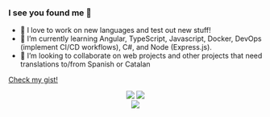 ### I see you found me 👀

-   🔭 I love to work on new languages and test out new stuff!
-   🌱 I’m currently learning Angular, TypeScript, Javascript, Docker, DevOps (implement CI/CD workflows), C#,  and Node (Express.js).
-   👯 I’m looking to collaborate on web projects and other projects that need translations to/from Spanish or Catalan

[Check my gist!](https://gist.github.com/Gummiees)

<div align="center">
  <img src="https://github-readme-stats.vercel.app/api?username=Gummiees&count_private=true&show_icons=true&theme=dracula" />
  <img src="https://github-readme-stats.vercel.app/api/top-langs/?username=Gummiees&theme=dracula&layout=compact" />
</div>
<div align="center">
  <img src="https://github-readme-stats.vercel.app/api/wakatime?username=gummie" />
</div>
